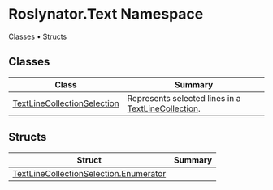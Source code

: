 # Roslynator\.Text Namespace

[Classes](#classes) &#x2022; [Structs](#structs)

## Classes

| Class | Summary |
| ----- | ------- |
| [TextLineCollectionSelection](TextLineCollectionSelection/README.md) | Represents selected lines in a [TextLineCollection](https://docs.microsoft.com/en-us/dotnet/api/microsoft.codeanalysis.text.textlinecollection)\. |

## Structs

| Struct | Summary |
| ------ | ------- |
| [TextLineCollectionSelection.Enumerator](TextLineCollectionSelection/Enumerator/README.md) | |

